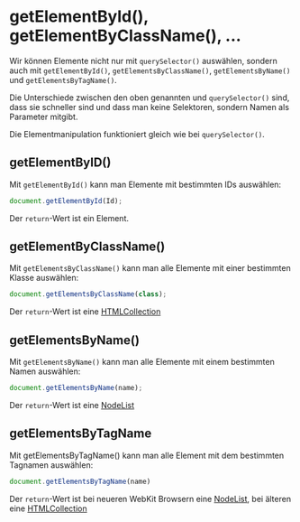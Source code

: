 # getElementById(), getElementByClassName(), ...

<show-structure depth="2" />

Wir können Elemente nicht nur mit `querySelector()` auswählen, sondern auch mit `getElementById()`, `getElementsByClassName()`, `getElementsByName()`
und `getElementsByTagName()`.

Die Unterschiede zwischen den oben genannten und `querySelector()` sind, dass sie schneller sind und dass man keine Selektoren, sondern Namen als
Parameter mitgibt.

Die Elementmanipulation funktioniert gleich wie bei `querySelector()`.

## getElementByID()

Mit `getElementById()` kann man Elemente mit bestimmten IDs auswählen:

```Javascript
document.getElementById(Id);
```

Der `return`-Wert ist ein Element.

## getElementByClassName()

Mit `getElementsByClassName()` kann man alle Elemente mit einer bestimmten Klasse auswählen:

```Javascript
document.getElementsByClassName(class);
```

Der `return`-Wert ist eine [HTMLCollection](https://developer.mozilla.org/en-US/docs/Web/API/HTMLCollection)

## getElementsByName()

Mit `getElementsByName()` kann man alle Elemente mit einem bestimmten Namen auswählen:

```Javascript
document.getElementsByName(name);
```

Der `return`-Wert ist eine [NodeList](https://developer.mozilla.org/en-US/docs/Web/API/NodeList)

## getElementsByTagName

Mit getElementsByTagName() kann man alle Element mit dem bestimmten Tagnamen auswählen:

```Javascript
document.getElementsByTagName(name)
```

Der `return`-Wert ist bei neueren WebKit Browsern eine [NodeList](https://developer.mozilla.org/en-US/docs/Web/API/NodeList), bei älteren
eine [HTMLCollection](https://developer.mozilla.org/en-US/docs/Web/API/HTMLCollection)
